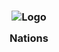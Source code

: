 <h3 align="center">
	<img src="https://raw.githubusercontent.com/nations-game/.github/main/assets/logos/new-nations-logo.png" width="100" alt="Logo"/><br/>
	<img src="https://raw.githubusercontent.com/nations-game/.github/main/assets/misc/transparent.png" height="30" width="0px"/>
	Nations
	<img src="https://raw.githubusercontent.com/nations-game/.github/main/assets/misc/transparent.png" height="30" width="0px"/>
</h3>